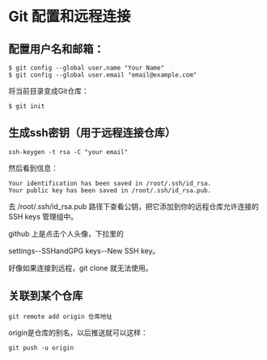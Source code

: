 # Git 配置和远程连接

[参考教程]: https://www.liaoxuefeng.com/wiki/896043488029600/896067074338496	"本文内容参考来源"
[参考]: https://www.jianshu.com/p/198803de9ee2



## 配置用户名和邮箱：

```
$ git config --global user.name "Your Name"
$ git config --global user.email "email@example.com"
```

将当前目录变成Git仓库：

```
$ git init
```

## 生成ssh密钥（用于远程连接仓库）

```
ssh-keygen -t rsa -C "your email"
```

然后看到信息：

```
Your identification has been saved in /root/.ssh/id_rsa.
Your public key has been saved in /root/.ssh/id_rsa.pub.
```

去 /root/.ssh/id_rsa.pub 路径下查看公钥，把它添加到你的远程仓库允许连接的SSH keys 管理组中。

github 上是点击个人头像，下拉里的 

settings--SSHandGPG keys--New SSH key。

好像如果连接到远程，git clone 就无法使用。

## 关联到某个仓库

```
git remote add origin 仓库地址
```

origin是仓库的别名，以后推送就可以这样：

```
git push -u origin
```

